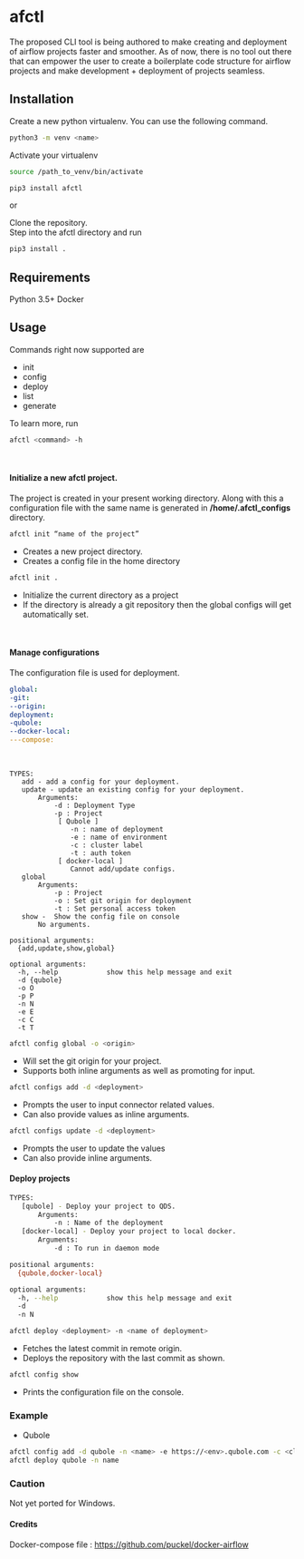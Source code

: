 # afctl

The proposed CLI tool is being authored to make creating and deployment of airflow projects faster and smoother. 
As of now, there is no tool out there that can empower the user to create a boilerplate code structure for airflow 
projects and make development + deployment of projects seamless.

## Installation

Create a new python virtualenv. You can use the following command. <br />
```bash
python3 -m venv <name>
```
Activate your virtualenv<br/>
```bash
source /path_to_venv/bin/activate
```

```bash
pip3 install afctl
```
or<br/>

Clone the repository. <br />
Step into the afctl directory and run <br/>
```bash
pip3 install .
```


## Requirements
Python 3.5+
Docker

## Usage

Commands right now supported are
* init
* config
* deploy
* list
* generate

To learn more, run 
```bash
afctl <command> -h
```
<br>

#### Initialize a new afctl project. 
The project is created in your present working directory. Along with this a configuration file with the same name is 
generated in **/home/.afctl_configs** directory.


```bash
afctl init “name of the project”
```

* Creates a new project directory.
* Creates a config file in the home directory

```bash
afctl init .
```
* Initialize the current directory as a project
* If the directory is already a git repository then the global configs will get automatically set.
<br>

#### Manage configurations

The configuration file is used for deployment.
```yaml
global:
-git:
--origin:
deployment:
-qubole:
--docker-local:
---compose:
```
<br>

```
TYPES:
   add - add a config for your deployment.
   update - update an existing config for your deployment.
       Arguments:
           -d : Deployment Type
           -p : Project
            [ Qubole ]
               -n : name of deployment
               -e : name of environment
               -c : cluster label
               -t : auth token
            [ docker-local ]
               Cannot add/update configs.
   global
       Arguments:
           -p : Project
           -o : Set git origin for deployment
           -t : Set personal access token
   show -  Show the config file on console
       No arguments.

positional arguments:
  {add,update,show,global}

optional arguments:
  -h, --help            show this help message and exit
  -d {qubole}
  -o O
  -p P
  -n N
  -e E
  -c C
  -t T
```

```bash
afctl config global -o <origin>
```
* Will set the git origin for your project.
* Supports both inline arguments as well as promoting for input.

```bash
afctl configs add -d <deployment>
```
* Prompts the user to input connector related values.
*  Can also provide values as inline arguments.

```bash
afctl configs update -d <deployment>
```

* Prompts the user to update the values
* Can also provide inline arguments.

#### Deploy projects

```bash
TYPES:
   [qubole] - Deploy your project to QDS.
       Arguments:
           -n : Name of the deployment
   [docker-local] - Deploy your project to local docker.
       Arguments:
           -d : To run in daemon mode

positional arguments:
  {qubole,docker-local}

optional arguments:
  -h, --help            show this help message and exit
  -d
  -n N
```

```bash
afctl deploy <deployment> -n <name of deployment>
```
* Fetches the latest commit in remote origin.
* Deploys the repository with the last commit as shown.

```bash
afctl config show
```

* Prints the configuration file on the console.

### Example
* Qubole
```bash
afctl config add -d qubole -n <name> -e https://<env>.qubole.com -c <cluster-label> -t <auth-token>
afctl deploy qubole -n name
```

### Caution
Not yet ported for Windows.

#### Credits
Docker-compose file : https://github.com/puckel/docker-airflow 


